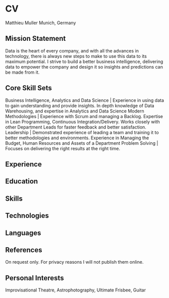 # CV

Matthieu Muller
Munich, Germany

## Mission Statement

Data is the heart of every company, and with all the advances in technology, there is always new steps to make to use this data to its maximum potential.
I strive to build a better business intelligence, delivering data to empower the company and design it so insights and predictions can be made from it.

## Core Skill Sets

Business Intelligence, Analytics and Data Science | Experience in using data to gain understanding and provide insights. In depth knowledge of Data Warehousing, and expertise in Analytics and Data Science
Modern Methodologies | Experience with Scrum and managing a Backlog. Expertise in Lean Programming, Continuous Integration/Delivery. Works closely with other Department Leads for faster feedback and better satisfaction.
Leadership | Demonstrated experience of leading a team and training it to better methodologies and environments. Experience in Managing the Budget, Human Resources and Assets of a Department
Problem Solving | Focuses on delivering the right results at the right time.

## Experience

## Education

## Skills

## Technologies

## Languages

## References

On request only. For privacy reasons I will not publish them online.

## Personal Interests

Improvisational Theatre, Astrophotography, Ultimate Frisbee, Guitar
